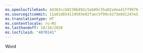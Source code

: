 ```yaml
---
ms.openlocfilehash: 44363ccb8230b892c5ab09c35a02a4ea41ff9976
ms.sourcegitcommit: 11a61db54119503e82faec5f99c4273e8d1247e5
ms.translationtype: HT
ms.contentlocale: ru-RU
ms.lasthandoff: 10/16/2020
ms.locfileid: "4070141"
---
```

Word
